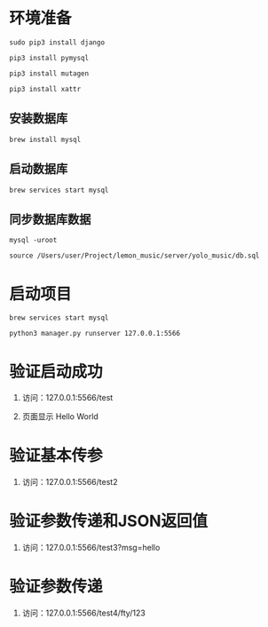 # 环境准备

```
sudo pip3 install django

pip3 install pymysql

pip3 install mutagen

pip3 install xattr

```

## 安装数据库 

```
brew install mysql 
```

## 启动数据库 

```
brew services start mysql
```

## 同步数据库数据 
```
mysql -uroot

source /Users/user/Project/lemon_music/server/yolo_music/db.sql
```

# 启动项目 

```
brew services start mysql

python3 manager.py runserver 127.0.0.1:5566
```

# 验证启动成功 

1. 访问：127.0.0.1:5566/test 

2. 页面显示 Hello World 

# 验证基本传参 

1. 访问：127.0.0.1:5566/test2 

# 验证参数传递和JSON返回值 

1. 访问：127.0.0.1:5566/test3?msg=hello


# 验证参数传递

1. 访问：127.0.0.1:5566/test4/fty/123 


